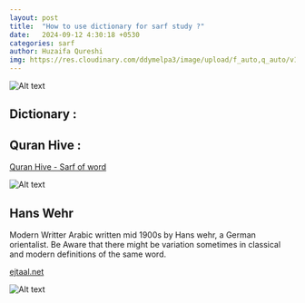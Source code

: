 ```yaml
---
layout: post
title:  "How to use dictionary for sarf study ?"
date:   2024-09-12 4:30:18 +0530
categories: sarf 
author: Huzaifa Qureshi
img: https://res.cloudinary.com/ddymelpa3/image/upload/f_auto,q_auto/v1/arabic%20blogs/sarf%20part%201/gi2vwptyqgtyrxx2tiov
---
```


![Alt text](https://res.cloudinary.com/ddymelpa3/image/upload/f_auto,q_auto/v1/arabic%20blogs/sarf%20part%201/gi2vwptyqgtyrxx2tiov "dict")

## **Dictionary** :

## **Quran Hive** :

[Quran Hive - Sarf of word](https://quranhive.com/surah/)

![Alt text](https://res.cloudinary.com/ddymelpa3/image/upload/f_auto,q_auto/v1/arabic%20blogs/sarf%20part%201/ppe0wojtkipnbk9ipve6 "Quran Hive")


## Hans Wehr 

Modern Writter Arabic written mid 1900s by Hans wehr, a German orientalist.
Be Aware that there might be variation sometimes in classical and modern definitions of the same word.

[ejtaal.net](http://ejtaal.net)

![Alt text](https://res.cloudinary.com/ddymelpa3/image/upload/f_auto,q_auto/v1/arabic%20blogs/sarf%20part%201/q7nt9agmsw6uzkgadjqt "hans wehr")

